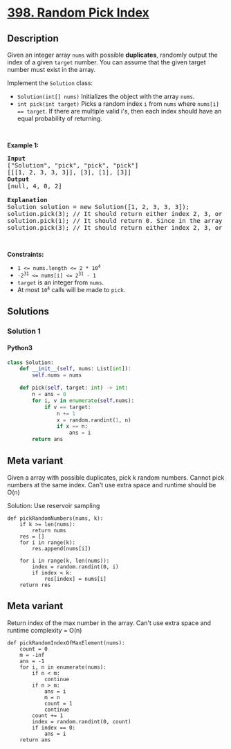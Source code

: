 # [398. Random Pick Index](https://leetcode.com/problems/random-pick-index)

## Description

<p>Given an integer array <code>nums</code> with possible <strong>duplicates</strong>, randomly output the index of a given <code>target</code> number. You can assume that the given target number must exist in the array.</p>

<p>Implement the <code>Solution</code> class:</p>

<ul>
	<li><code>Solution(int[] nums)</code> Initializes the object with the array <code>nums</code>.</li>
	<li><code>int pick(int target)</code> Picks a random index <code>i</code> from <code>nums</code> where <code>nums[i] == target</code>. If there are multiple valid i&#39;s, then each index should have an equal probability of returning.</li>
</ul>

<p>&nbsp;</p>
<p><strong class="example">Example 1:</strong></p>

<pre>
<strong>Input</strong>
[&quot;Solution&quot;, &quot;pick&quot;, &quot;pick&quot;, &quot;pick&quot;]
[[[1, 2, 3, 3, 3]], [3], [1], [3]]
<strong>Output</strong>
[null, 4, 0, 2]

<strong>Explanation</strong>
Solution solution = new Solution([1, 2, 3, 3, 3]);
solution.pick(3); // It should return either index 2, 3, or 4 randomly. Each index should have equal probability of returning.
solution.pick(1); // It should return 0. Since in the array only nums[0] is equal to 1.
solution.pick(3); // It should return either index 2, 3, or 4 randomly. Each index should have equal probability of returning.
</pre>

<p>&nbsp;</p>
<p><strong>Constraints:</strong></p>

<ul>
	<li><code>1 &lt;= nums.length &lt;= 2 * 10<sup>4</sup></code></li>
	<li><code>-2<sup>31</sup> &lt;= nums[i] &lt;= 2<sup>31</sup> - 1</code></li>
	<li><code>target</code> is an integer from <code>nums</code>.</li>
	<li>At most <code>10<sup>4</sup></code> calls will be made to <code>pick</code>.</li>
</ul>

<!-- description:end -->

## Solutions

<!-- solution:start -->

### Solution 1

<!-- tabs:start -->

#### Python3

```python
class Solution:
    def __init__(self, nums: List[int]):
        self.nums = nums

    def pick(self, target: int) -> int:
        n = ans = 0
        for i, v in enumerate(self.nums):
            if v == target:
                n += 1
                x = random.randint(1, n)
                if x == n:
                    ans = i
        return ans
```


## Meta variant

Given a array with possible duplicates, pick k random numbers. 
Cannot pick numbers at the same index. Can't use extra space and runtime should be O(n)

Solution:
Use reservoir sampling

```python3
def pickRandomNumbers(nums, k):
    if k >= len(nums):
        return nums
    res = []
    for i in range(k):
        res.append(nums[i])
    
    for i in range(k, len(nums)):
        index = random.randint(0, i)
        if index < k:
            res[index] = nums[i]
    return res
```

## Meta variant
Return index of the max number in the array. Can't use extra space and runtime complexity = O(n)
```python3
def pickRandomIndexOfMaxElement(nums):
    count = 0
    m = -inf
    ans = -1
    for i, n in enumerate(nums):
        if n < m:
            continue
        if n > m:
            ans = i
            m = n
            count = 1
            continue
        count += 1
        index = random.randint(0, count)
        if index == 0:
            ans = i
    return ans
```

